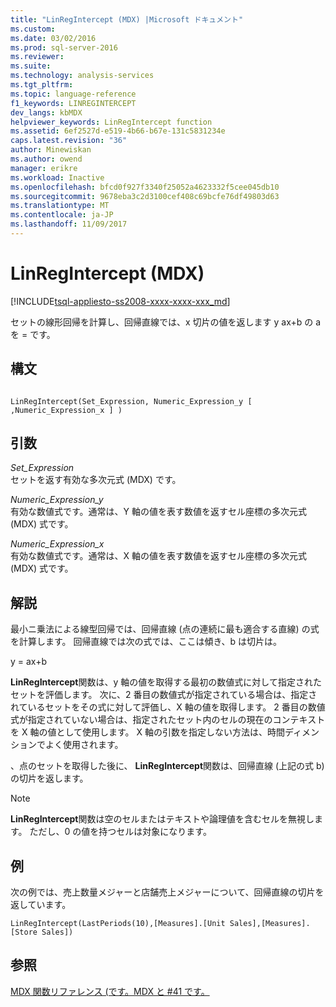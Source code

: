 ```yaml
---
title: "LinRegIntercept (MDX) |Microsoft ドキュメント"
ms.custom: 
ms.date: 03/02/2016
ms.prod: sql-server-2016
ms.reviewer: 
ms.suite: 
ms.technology: analysis-services
ms.tgt_pltfrm: 
ms.topic: language-reference
f1_keywords: LINREGINTERCEPT
dev_langs: kbMDX
helpviewer_keywords: LinRegIntercept function
ms.assetid: 6ef2527d-e519-4b66-b67e-131c5831234e
caps.latest.revision: "36"
author: Minewiskan
ms.author: owend
manager: erikre
ms.workload: Inactive
ms.openlocfilehash: bfcd0f927f3340f25052a4623332f5cee045db10
ms.sourcegitcommit: 9678eba3c2d3100cef408c69bcfe76df49803d63
ms.translationtype: MT
ms.contentlocale: ja-JP
ms.lasthandoff: 11/09/2017
---
```

# <a name="linregintercept-mdx"></a>LinRegIntercept (MDX)
[!INCLUDE[tsql-appliesto-ss2008-xxxx-xxxx-xxx_md](../includes/tsql-appliesto-ss2008-xxxx-xxxx-xxx-md.md)]

  セットの線形回帰を計算し、回帰直線では、x 切片の値を返します y ax+b の a を = です。  
  
## <a name="syntax"></a>構文  
  
```  
  
LinRegIntercept(Set_Expression, Numeric_Expression_y [ ,Numeric_Expression_x ] )  
```  
  
## <a name="arguments"></a>引数  
 *Set_Expression*  
 セットを返す有効な多次元式 (MDX) です。  
  
 *Numeric_Expression_y*  
 有効な数値式です。通常は、Y 軸の値を表す数値を返すセル座標の多次元式 (MDX) 式です。  
  
 *Numeric_Expression_x*  
 有効な数値式です。通常は、X 軸の値を表す数値を返すセル座標の多次元式 (MDX) 式です。  
  
## <a name="remarks"></a>解説  
 最小ニ乗法による線型回帰では、回帰直線 (点の連続に最も適合する直線) の式を計算します。 回帰直線では次の式では、ここは傾き、b は切片は。  
  
 y = ax+b  
  
 **LinRegIntercept**関数は、y 軸の値を取得する最初の数値式に対して指定されたセットを評価します。 次に、2 番目の数値式が指定されている場合は、指定されているセットをその式に対して評価し、X 軸の値を取得します。 2 番目の数値式が指定されていない場合は、指定されたセット内のセルの現在のコンテキストを X 軸の値として使用します。 X 軸の引数を指定しない方法は、時間ディメンションでよく使用されます。  
  
 、点のセットを取得した後に、 **LinRegIntercept**関数は、回帰直線 (上記の式 b) の切片を返します。  
  
> [!NOTE]  
>  **LinRegIntercept**関数は空のセルまたはテキストや論理値を含むセルを無視します。 ただし、0 の値を持つセルは対象になります。  
  
## <a name="example"></a>例  
 次の例では、売上数量メジャーと店舗売上メジャーについて、回帰直線の切片を返しています。  
  
```  
LinRegIntercept(LastPeriods(10),[Measures].[Unit Sales],[Measures].[Store Sales])  
```  
  
## <a name="see-also"></a>参照  
 [MDX 関数リファレンス &#40;です。MDX と #41 です。](../mdx/mdx-function-reference-mdx.md)  
  
  
